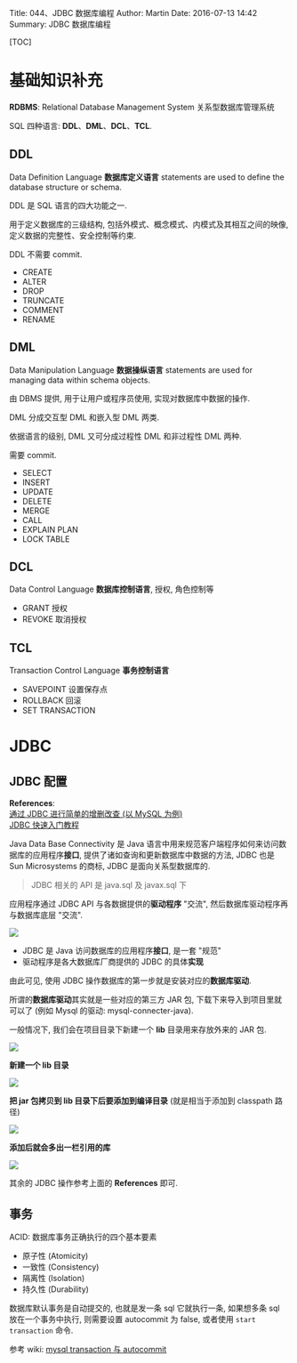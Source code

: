 Title: 044、JDBC 数据库编程
Author: Martin
Date: 2016-07-13 14:42
Summary: JDBC 数据库编程

[TOC]

# 基础知识补充

**RDBMS**: Relational Database Management System 关系型数据库管理系统

SQL 四种语言: **DDL**、**DML**、**DCL**、**TCL**.

## DDL
Data Definition Language **数据库定义语言** statements are used to define the database structure or schema.

DDL 是 SQL 语言的四大功能之一.

用于定义数据库的三级结构, 包括外模式、概念模式、内模式及其相互之间的映像, 定义数据的完整性、安全控制等约束.

DDL 不需要 commit.

- CREATE
- ALTER
- DROP
- TRUNCATE
- COMMENT
- RENAME

## DML
Data Manipulation Language **数据操纵语言** statements are used for managing data within schema objects.

由 DBMS 提供, 用于让用户或程序员使用, 实现对数据库中数据的操作.

DML 分成交互型 DML 和嵌入型 DML 两类.

依据语言的级别, DML 又可分成过程性 DML 和非过程性 DML 两种.

需要 commit.

- SELECT
- INSERT
- UPDATE
- DELETE
- MERGE
- CALL
- EXPLAIN PLAN
- LOCK TABLE

## DCL
Data Control Language **数据库控制语言**, 授权, 角色控制等

- GRANT 授权
- REVOKE 取消授权

## TCL
Transaction Control Language **事务控制语言**

- SAVEPOINT 设置保存点
- ROLLBACK  回滚
- SET TRANSACTION

# JDBC
## JDBC 配置
**References**:<br>
[通过 JDBC 进行简单的增删改查 (以 MySQL 为例)](http://www.cnblogs.com/wuyuegb2312/p/3872607.html)<br>
[JDBC 快速入门教程](http://www.yiibai.com/jdbc/jdbc_quick_guide.html)

Java Data Base Connectivity 是 Java 语言中用来规范客户端程序如何来访问数据库的应用程序**接口**, 提供了诸如查询和更新数据库中数据的方法, JDBC 也是 Sun Microsystems 的商标, JDBC 是面向关系型数据库的.

> JDBC 相关的 API 是 java.sql 及 javax.sql 下

应用程序通过 JDBC API 与各数据提供的**驱动程序** "交流", 然后数据库驱动程序再与数据库底层 "交流".

![](http://i67.tinypic.com/vdetrk.jpg)

- JDBC 是 Java 访问数据库的应用程序**接口**, 是一套 "规范"
- 驱动程序是各大数据库厂商提供的 JDBC 的具体**实现**

由此可见, 使用 JDBC 操作数据库的第一步就是安装对应的**数据库驱动**.

所谓的**数据库驱动**其实就是一些对应的第三方 JAR 包, 下载下来导入到项目里就可以了 (例如 Mysql 的驱动: mysql-connecter-java).

一般情况下, 我们会在项目目录下新建一个 **lib** 目录用来存放外来的 JAR 包.

![](http://i65.tinypic.com/xfcdck.jpg)

**新建一个 lib 目录**

![](http://i66.tinypic.com/ztg751.jpg)

**把 jar 包拷贝到 lib 目录下后要添加到编译目录** (就是相当于添加到 classpath 路径)

![](http://i64.tinypic.com/5votwn.jpg)

**添加后就会多出一栏引用的库**

![](http://i66.tinypic.com/2j3pedu.jpg)

其余的 JDBC 操作参考上面的 **References** 即可.

## 事务
ACID: 数据库事务正确执行的四个基本要素

- 原子性 (Atomicity)
- 一致性 (Consistency)
- 隔离性 (Isolation)
- 持久性 (Durability)

数据库默认事务是自动提交的, 也就是发一条 sql 它就执行一条, 如果想多条 sql 放在一个事务中执行, 则需要设置 autocommit 为 false, 或者使用 `start transaction` 命令.

参考 wiki: [mysql transaction 与 autocommit](http://wiki.smallcpp.com/%E6%95%B0%E6%8D%AE%E5%BA%93/mysql%20transaction%20%E4%B8%8E%20autocommit.html)
